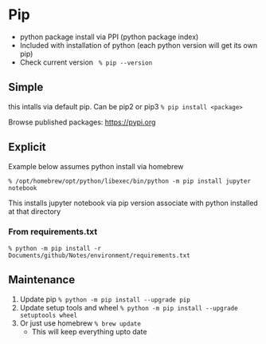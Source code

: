 # Pip
- python package install via PPI (python package index)
- Included with installation of python (each python version will get its own pip)
- Check current version ``` % pip --version```

## Simple
this intalls via default pip. Can be pip2 or pip3
```% pip install <package>```

Browse published packages: https://pypi.org

## Explicit
Example below assumes python install via homebrew

```% /opt/homebrew/opt/python/libexec/bin/python -m pip install jupyter notebook```

This installs jupyter notebook via pip version associate with python installed at that directory

### From requirements.txt
```% python -m pip install -r Documents/github/Notes/environment/requirements.txt```

## Maintenance
1. Update pip ```% python -m pip install --upgrade pip```
2. Update setup tools and wheel ```% python -m pip install --upgrade setuptools wheel```
3. Or just use homebrew ```% brew update```
    - This will keep everything upto date
